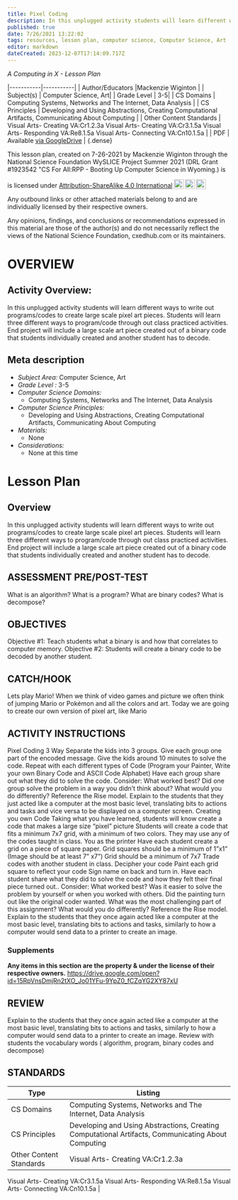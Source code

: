```yaml
---
title: Pixel Coding
description: In this unplugged activity students will learn different ways to write out programs/codes to create large scale pixel art pieces. Students will learn three different ways to program/code through out class practiced activities. End project will include a large scale art piece created out of a binary code that students individually created and another student has to decode.
published: true
date: 7/26/2021 13:22:02
tags: resources, lesson plan, computer science, Computer Science, Art 
editor: markdown
dateCreated: 2023-12-07T17:14:09.717Z
---
```

*A Computing in X - Lesson Plan*

|-----------|-----------|
| Author/Educators |Mackenzie Wiginton |
| Subject(s) | Computer Science, Art|
| Grade Level | 3-5|
| CS Domains | Computing Systems, Networks and The Internet, Data Analysis |
| CS Principles | Developing and Using Abstractions, Creating Computational Artifacts, Communicating About Computing |
| Other Content Standards | Visual Arts- Creating VA:Cr1.2.3a
Visual Arts- Creating VA:Cr3.1.5a
Visual Arts- Responding VA:Re8.1.5a
Visual Arts- Connecting VA:Cn10.1.5a | 
| PDF | Available [via GoogleDrive](https://drive.google.com/open?id=19ulUEg9NVB7Hs4C3X2BF3XIViz_orx6u) |
{.dense}






This lesson plan, created on 7-26-2021 by Mackenzie Wiginton through the National Science Foundation WySLICE Project Summer 2021 (DRL Grant #1923542 "CS For All:RPP - Booting Up Computer Science in Wyoming.) is  <p xmlns:cc="http://creativecommons.org/ns#" >  is licensed under <a href="http://creativecommons.org/licenses/by-sa/4.0/?ref=chooser-v1" target="_blank" rel="license noopener noreferrer" style="display:inline-block;">Attribution-ShareAlike 4.0 International<img style="height:22px!important;margin-left:3px;vertical-align:text-bottom;" src="https://mirrors.creativecommons.org/presskit/icons/cc.svg?ref=chooser-v1"><img style="height:22px!important;margin-left:3px;vertical-align:text-bottom;" src="https://mirrors.creativecommons.org/presskit/icons/by.svg?ref=chooser-v1"><img style="height:22px!important;margin-left:3px;vertical-align:text-bottom;" src="https://mirrors.creativecommons.org/presskit/icons/sa.svg?ref=chooser-v1"></a></p>


Any outbound links or other attached materials belong to and are individually licensed by their respective owners. 


Any opinions, findings, and conclusions or recommendations expressed in this material are those of the author(s) and do not necessarily reflect the views of the National Science Foundation, cxedhub.com or its maintainers.


# OVERVIEW
## Activity Overview:  
In this unplugged activity students will learn different ways to write out programs/codes to create large scale pixel art pieces. Students will learn three different ways to program/code through out class practiced activities. End project will include a large scale art piece created out of a binary code that students individually created and another student has to decode.
## Meta description
+ *Subject Area:* Computer Science, Art 
+ *Grade Level :* 3-5 
+ *Computer Science Domains:*
   + Computing Systems, Networks and The Internet, Data Analysis
+ *Computer Science Principles:*
   + Developing and Using Abstractions, Creating Computational Artifacts, Communicating About Computing
+ *Materials:* 
   + None
+ *Considerations:*
   + None at this time


# Lesson Plan
## Overview
In this unplugged activity students will learn different ways to write out programs/codes to create large scale pixel art pieces. Students will learn three different ways to program/code through out class practiced activities. End project will include a large scale art piece created out of a binary code that students individually created and another student has to decode.
## ASSESSMENT PRE/POST-TEST
What is an algorithm? 
What is a program?
What are binary codes?
What is decompose?
## OBJECTIVES
Objective #1: Teach students what a binary is and how that correlates to computer memory. 
Objective #2: Students will create a binary code to be decoded by another student.


## CATCH/HOOK
Lets play Mario! When we think of video games and picture we often think of jumping Mario or Pokémon and all the colors and art. Today we are going to create our own version of pixel art, like Mario


## ACTIVITY INSTRUCTIONS
Pixel Coding 3 Way 
Separate the kids into 3 groups.
Give each group one part of the encoded message.
Give the kids around 10 minutes to solve the code.
Repeat with each different types of Code (Program your Painter, Write your own Binary Code and ASCII Code Alphabet)
Have each group share out what they did to solve the code. 
Consider: What worked best? Did one group solve the problem in a way you didn’t think about? What would you do differently? 
Reference the Rise model.
Explain to the students that they just acted like a computer at the most basic level, translating bits to actions and tasks and vice versa to be displayed on a computer screen.
Creating you own Code
Taking what you have learned, students will know create a code that makes a large size “pixel” picture
Students will create  a code that fits a minimum 7x7 grid, with a minimum of two colors.
They may use any of the codes taught in class.
You as the printer
Have each student create a grid on a piece of square paper. 
Grid squares should be a minimum of 1”x1”  (Image should be at least 7” x7”)
Grid should be a minimum of 7x7
Trade codes with another student in class.
Decipher your code
Paint each grid square to reflect your code
Sign name on back and turn in.
Have each student share what they did to solve the code and how they felt their final piece turned out.. 
Consider: What worked best? Was it easier to  solve the problem by yourself or when you worked with others. Did the painting turn out like the original coder wanted. What was the most challenging part of this assignment?  What would you do differently? 
Reference the Rise model.
Explain to the students that they once again acted  like a computer at the most basic level, translating bits to actions and tasks, similarly to how a computer would send data to a printer to create an image.


### Supplements
**Any items in this section are the property & under the license of their respective owners.**
https://drive.google.com/open?id=15RpVnsDmjRn2tXO_Jo01YFu-9YpZ0_fCZqYG2XY87xU




## REVIEW
Explain to the students that they once again acted  like a computer at the most basic level, translating bits to actions and tasks, similarly to how a computer would send data to a printer to create an image. 
Review with students the vocabulary words ( algorithm, program, binary codes and decompose)
## STANDARDS        
| Type | Listing | 
|-----------|-----------|
| CS Domains  | Computing Systems, Networks and The Internet, Data Analysis|
| CS Principles   | Developing and Using Abstractions, Creating Computational Artifacts, Communicating About Computing|
| Other Content Standards | Visual Arts- Creating VA:Cr1.2.3a
Visual Arts- Creating VA:Cr3.1.5a
Visual Arts- Responding VA:Re8.1.5a
Visual Arts- Connecting VA:Cn10.1.5a  |